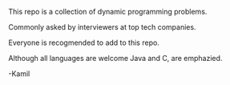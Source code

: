 This repo is a collection of dynamic programming problems.

Commonly asked by interviewers at top tech companies. 

Everyone is recogmended to add to this repo. 

Although all languages are welcome Java and C, are emphazied. 

-Kamil